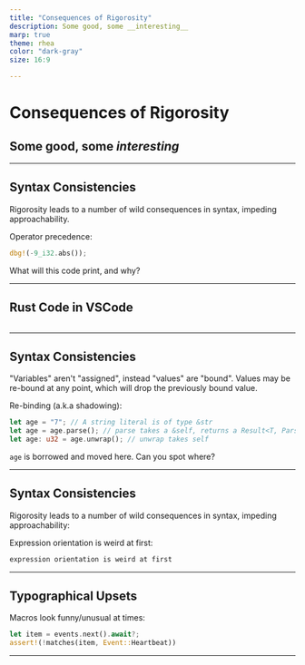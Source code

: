 ```yaml
---
title: "Consequences of Rigorosity"
description: Some good, some __interesting__
marp: true
theme: rhea
color: "dark-gray"
size: 16:9

---
```


<!--
paginate: true
 -->

<!-- 
_footer: ''
_paginate: false
 -->

<!-- _class: lead -->

# Consequences of Rigorosity

## Some good, some _interesting_

---

## Syntax Consistencies

Rigorosity leads to a number of wild consequences in syntax, impeding approachability.

Operator precedence:

````rust tag:playground-button playground-before:$"fn main() {\n"$ playground-after:$"\n}"$
dbg!(-9_i32.abs());
````

What will this code print, and why?

<!-- footer: '"WTF is this, I have never seen anything like it" - moments'-->

---

## Rust Code in VSCode

````rust marker:main

````

---

## Syntax Consistencies

"Variables" aren't "assigned", instead "values" are "bound".
Values may be re-bound at any point, which will drop the previously bound value.

Re-binding (a.k.a shadowing):

````rust tag:playground-button playground-before:$"fn main() -> anyhow::Result<()> {"$ playground-after:$"dbg!(age);Ok(())}"$
let age = "7"; // A string literal is of type &str
let age = age.parse(); // parse takes a &self, returns a Result<T, ParseError>
let age: u32 = age.unwrap(); // unwrap takes self
````

`age` is borrowed and moved here. Can you spot where?

---

## Syntax Consistencies

Rigorosity leads to a number of wild consequences in syntax, impeding approachability:

Expression orientation is weird at first:

````rust
expression orientation is weird at first
````

---

## Typographical Upsets

Macros look funny/unusual at times:
````rust
let item = events.next().await?;
assert!(!matches(item, Event::Heartbeat))
````

---